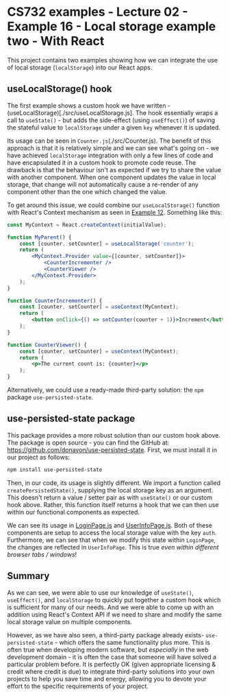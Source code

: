 # CS732 examples - Lecture 02 - Example 16 - Local storage example two - With React
This project contains two examples showing how we can integrate the use of local storage (`localStorage`) into our React apps.

## useLocalStorage() hook
The first example shows a custom hook we have written - (useLocalStorage)[./src/useLocalStorage.js]. The hook essentially wraps a call to `useState()` - but adds the side-effect (using `useEffect()`) of saving the stateful value to `localStorage` under a given `key` whenever it is updated.

Its usage can be seen in `Counter.js`(./src/Counter.js). The benefit of this approach is that it is relatively simple and we can see what's going on - we have achieved `localStorage` integration with only a few lines of code and have encapsulated it in a custom hook to promote code reuse. The drawback is that the behaviour isn't as expected if we try to share the value with another component. When one component updates the value in local storage, that change will not automatically cause a re-render of any component other than the one which changed the value.

To get around this issue, we could combine our `useLocalStorage()` function with React's Context mechanism as seen in [Example 12](../example-12-context-02). Something like this:

```jsx
const MyContext = React.createContext(initialValue);

function MyParent() {
    const [counter, setCounter] = useLocalStorage('counter');
    return (
        <MyContext.Provider value={[counter, setCounter]}>
            <CounterIncrementer />
            <CounterViewer />
        </MyContext.Provider>
    );
}

function CounterIncrementer() {
    const [counter, setCounter] = useContext(MyContext);
    return (
        <button onClick={() => setCounter(counter + 1)}>Increment</button>
    );
}

function CounterViewer() {
    const [counter, setCounter] = useContext(MyContext);
    return (
        <p>The current count is: {counter}</p>
    );
}
```

Alternatively, we could use a ready-made third-party solution: the `npm` package `use-persisted-state`.

## use-persisted-state package
This package provides a more robust solution than our custom hook above. The package is open source - you can find the GitHub at: <https://github.com/donavon/use-persisted-state>. First, we must install it in our project as follows:

```sh
npm install use-persisted-state
```

Then, in our code, its usage is slightly different. We import a function called `createPersistedState()`, supplying the local storage key as an argument. This doesn't return a value / setter pair as with `useState()` or our custom hook above. Rather, this function itself returns a hook that we can then use within our functional components as expected.

We can see its usage in [LoginPage.js](./src/LoginPage.js) and [UserInfoPage.js](./src/UserInfoPage.js). Both of these components are setup to access the local storage value with the key `auth`. Furthermore, we can see that when we modify this state within `LoginPage`, the changes are reflected in `UserInfoPage`. This is true *even within different browser tabs / windows*!

## Summary
As we can see, we were able to use our knowledge of `useState()`, `useEffect()`, and `localStorage` to quickly put together a custom hook which is sufficient for many of our needs. And we were able to come up with an addition using React's Context API if we need to share and modify the same local storage value on multiple components.

However, as we have also seen, a third-party package already exists- `use-persisted-state` - which offers the same functionality plus more. This is often true when developing modern software, but *especially* in the web development domain - it is often the case that someone will have solved a particular problem before. It is perfectly OK (given appropriate licensing & credit where credit is due) to integrate third-party solutions into your own projects to help you save time and energy, allowing you to devote your effort to the specific requirements of your project.